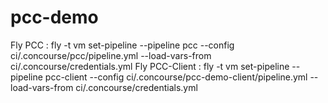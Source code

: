 # pcc-demo


Fly PCC : fly -t vm set-pipeline --pipeline pcc --config ci/.concourse/pcc/pipeline.yml --load-vars-from ci/.concourse/credentials.yml
Fly PCC-Client : fly -t vm set-pipeline --pipeline pcc-client --config ci/.concourse/pcc-demo-client/pipeline.yml --load-vars-from ci/.concourse/credentials.yml

